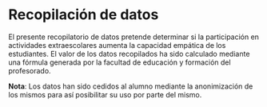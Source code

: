# Recopilación de datos
El presente recopilatorio de datos pretende determinar si la participación en actividades extraescolares aumenta la capacidad empática de los estudiantes. El valor de los datos recopilados ha sido calculado mediante una fórmula generada por la facultad de educación y formación del profesorado.

**Nota**: Los datos han sido cedidos al alumno mediante la anonimización de los mismos para así posibilitar su uso por parte del mismo.
